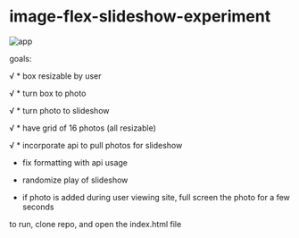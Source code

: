# image-flex-slideshow-experiment
![app](http://i.imgur.com/dokppXA.png)

goals:

√ * box resizable by user

√ * turn box to photo

√ * turn photo to slideshow
 
√ * have grid of 16 photos (all resizable) 

√ * incorporate api to pull photos for slideshow
 
* fix formatting with api usage

* randomize play of slideshow
 
* if photo is added during user viewing site, full screen the photo for a few seconds

to run, clone repo, and open the index.html file
